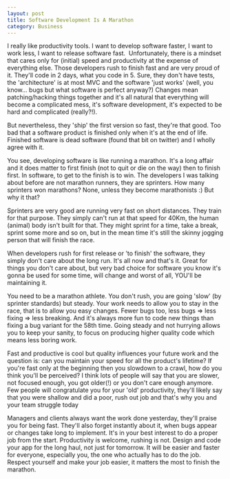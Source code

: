 ```yaml
---
layout: post
title: Software Development Is A Marathon
category: Business
---
```


I really like productivity tools. I want to develop software faster, I want to work less, I want to release software fast.  Unfortunately, there is a mindset that cares only for (initial) speed and productivity at the expense of everything else. Those developers rush to finish fast and are very proud of it. They'll code in 2 days, what you code in 5. Sure, they don't have tests, the 'architecture' is at most MVC and the software 'just works' (well, you know... bugs but what software is perfect anyway?) Changes mean patching/hacking things together and it's all natural that everything will become a complicated mess, it's software development, it's expected to be hard and complicated (really?!).

 But nevertheless, they 'ship' the first version so fast, they're that good. Too bad that a software product is finished only when it's at the end of life. Finished software is dead software (found that bit on twitter) and I wholly agree with it.

 You see, developing software is like running a marathon. It's a long affair and it does matter to first finish (not to quit or die on the way) then to finish first. In software, to get to the finish is to win. The developers I was talking about before are not marathon runners, they are sprinters. How many sprinters won marathons? None, unless they become marathonists :) But why it that?

 Sprinters are very good are running very fast on short distances. They train for that purpose. They simply can't run at that speed for 40Km, the human (animal) body isn't built for that. They might sprint for a time, take a break, sprint some more and so on, but in the mean time it's still the skinny jogging person that will finish the race.

 When developers rush for first release or 'to finish' the software, they simply don't care about the long run. It's all now and that's it. Great for things you don't care about, but very bad choice for software you know it's gonna be used for some time, will change and worst of all, YOU'll be maintaining it.

 You need to be a marathon athlete. You don't rush, you are going 'slow' (by sprinter standards) but steady. Your work needs to allow you to stay in the race, that is to allow you easy changes. Fewer bugs too, less bugs => less fixing => less breaking. And it's always more fun to code new things than fixing a bug variant for the 58th time. Going steady and not hurrying allows you to keep your sanity, to focus on producing higher quality code which means less boring work.

 Fast and productive is cool but quality influences your future work and the question is: can you maintain your speed for all the product's lifetime? If you're fast only at the beginning then you slowdown to a crawl, how do you think you'll be perceived? I think lots of people will say that you are slower, not focused enough, you got older(!) or you don't care enough anymore. Few people will congratulate you for your 'old' productivity, they'll likely say that you were shallow and did a poor, rush out job and that's why you and your team struggle today

 Managers and clients always want the work done yesterday, they'll praise you for being fast. They'll also forget instantly about it, when bugs appear or changes take long to implement. It's in your best interest to do a proper job from the start. Productivity is welcome, rushing is not. Design and code your app for the long haul, not just for tomorrow. It will be easier and faster for everyone, especially you, the one who actually has to do the job. Respect yourself and make your job easier, it matters the most to finish the marathon.


